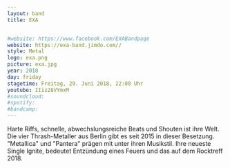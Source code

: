```yaml
---
layout: band
title: EXA


#website: https://www.facebook.com/EXABandpage
website: https://exa-band.jimdo.com//
style: Metal
logo: exa.png
picture: exa.jpg
year: 2018
day: friday
stagetime: Freitag, 29. Juni 2018, 22:00 Uhr
youtube: IIiz28VYmxM
#soundcloud:
#spotify:
#bandcamp:
---
```

Harte Riffs, schnelle, abwechslungsreiche Beats und Shouten ist ihre Welt. Die vier Thrash-Metaller aus Berlin gibt es seit 2015 in dieser Besetzung. "Metallica" und "Pantera" prägen mit unter ihren Musikstil. Ihre neueste Single Ignite, bedeutet Entzündung eines Feuers und das auf dem Rocktreff 2018.
